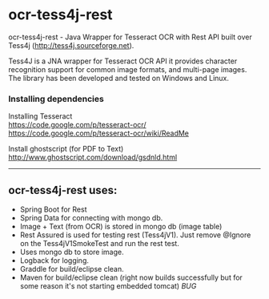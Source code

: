 ocr-tess4j-rest
============
ocr-tess4j-rest - Java Wrapper for Tesseract OCR with Rest API built over Tess4j (http://tess4j.sourceforge.net).

Tess4J is a JNA wrapper for Tesseract OCR API it provides character recognition support for common image formats, 
and multi-page images. The library has been developed and tested on Windows and Linux.
                
### Installing dependencies

Installing Tesseract <br/>
https://code.google.com/p/tesseract-ocr/ <br/>
https://code.google.com/p/tesseract-ocr/wiki/ReadMe

Install ghostscript (for PDF to Text) <br/>
http://www.ghostscript.com/download/gsdnld.html

<hr/>

ocr-tess4j-rest uses:
------------------

* Spring Boot for Rest
* Spring Data for connecting with mongo db.
* Image + Text (from OCR) is stored in mongo db (image table)
* Rest Assured is used for testing rest (Tess4jV1). Just remove @Ignore on the Tess4jV1SmokeTest and run the rest test.
* Uses mongo db to store image.
* Logback for logging.
* Graddle for build/eclipse clean.
* Maven for build/eclipse clean (right now builds successfully but for some reason it's not starting embedded tomcat) *BUG*
	

